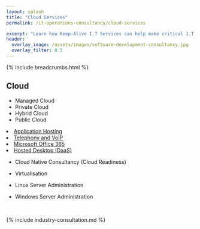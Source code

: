 ```yaml
---
layout: splash
title: "Cloud Services"
permalink: /it-operations-consultancy/cloud-services

excerpt: "Learn how Keep-Alive I.T Services can help make critical I.T Software decisions and develop bespoke Software solutions for your business."
header:
  overlay_image: /assets/images/software-development-consultancy.jpg
  overlay_filter: 0.5 
---
```


{% include breadcrumbs.html %}

## Cloud

- Managed Cloud
- Private Cloud
- Hybrid Cloud
- Public Cloud

<li><a title="Application Hosting" href="application-hosting/">Application Hosting</a></li>


<li><a title="Telephony and VoIP" href="telephony-voip/">Telephony and VoIP</a></li>
<li><a title="Microsoft Office 365" href="office-365-for-business/">Microsoft Office 365</a></li>

<li><a title="Hosted Desktop (DaaS)" href="hosted-desktops/">Hosted Desktop (DaaS)</a></li>


- Cloud Native Consultancy (Cloud Readiness)
- Virtualisation

- Linux Server Administration
- Windows Server Administration

<img class="lazy" data-src="/assets/images/cloud/aws-logo.png"/>
<img class="lazy" data-src="/assets/images/cloud/google-cloud-logo.png"/>
<img class="lazy" data-src="/assets/images/cloud/microsoft-azure-logo.png"/>
<img class="lazy" data-src="/assets/images/cloud/linode-logo.jpg"/>

{% include industry-consultation.md %}